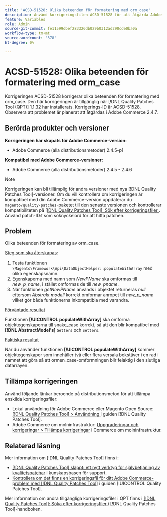 ```yaml
---
title: 'ACSD-51528: Olika beteenden för formatering med orm_case'
description: Använd korrigeringsfilen ACSD-51528 för att åtgärda Adobe Commerce-problemet där det finns olika beteenden för formatering med orm_case.
feature: Variables
role: Admin
source-git-commit: fe11599dbef283326db029b0312ad290cde0ba0a
workflow-type: tm+mt
source-wordcount: '378'
ht-degree: 0%

---
```


# ACSD-51528: Olika beteenden för formatering med orm_case

Korrigeringen ACSD-51528 korrigerar olika beteenden för formatering med orm_case. Den här korrigeringen är tillgänglig när [!DNL Quality Patches Tool (QPT)] 1.1.32 har installerats. Korrigerings-ID är ACSD-51528. Observera att problemet är planerat att åtgärdas i Adobe Commerce 2.4.7.

## Berörda produkter och versioner

**Korrigeringen har skapats för Adobe Commerce-version:**

* Adobe Commerce (alla distributionsmetoder) 2.4.5-p1

**Kompatibel med Adobe Commerce-versioner:**

* Adobe Commerce (alla distributionsmetoder) 2.4.5 - 2.4.6

>[!NOTE]
>
>Korrigeringen kan bli tillämplig för andra versioner med nya [!DNL Quality Patches Tool]-versioner. Om du vill kontrollera om korrigeringen är kompatibel med din Adobe Commerce-version uppdaterar du `magento/quality-patches`-paketet till den senaste versionen och kontrollerar kompatibiliteten på [[!DNL Quality Patches Tool]: Sök efter korrigeringsfiler ](https://experienceleague.adobe.com/tools/commerce-quality-patches/index.html?lang=sv-SE). Använd patch-ID:t som söknyckelord för att hitta patchen.

## Problem

Olika beteenden för formatering av orm_case.

<u>Steg som ska återskapas</u>:

1. Testa funktionen `\Magento\Framework\Api\DataObjectHelper::populateWithArray` med olika egenskapsnamn.
1. Egenskaperna med namn som *NewPName* ska omformas till *new_p_name*, i stället omformas de till *new_pname*.
1. När funktionen *getNewPName* används i objektet returneras *null* eftersom *Abstrakt modell* korrekt omformar anropet till *new_p_name* vilket gör båda funktionerna inkompatibla med varandra.

<u>Förväntade resultat</u>

Funktionen **[!UICONTROL populateWithArray]** ska omforma objektegenskaperna till snake_case korrekt, så att den blir kompatibel med **[!DNL AbstractModel's]** `Getters` och `Setters`.

<u>Faktiska resultat</u>

När du använder funktionen **[!UICONTROL populateWithArray]** kommer objektegenskaper som innehåller två eller flera versala bokstäver i en rad i namnet att göra så att ormen_case-omformningen blir felaktig i den slutliga datarrayen.

## Tillämpa korrigeringen

Använd följande länkar beroende på distributionsmetod för att tillämpa enskilda korrigeringsfiler:

* Lokal användning för Adobe Commerce eller Magento Open Source: [[!DNL Quality Patches Tool] > Användning ](/help/tools/quality-patches-tool/usage.md) i guiden [!DNL Quality Patches Tool].
* Adobe Commerce om molninfrastruktur: [Uppgraderingar och korrigeringar > Tillämpa korrigeringar](https://experienceleague.adobe.com/docs/commerce-cloud-service/user-guide/develop/upgrade/apply-patches.html?lang=sv-SE) i Commerce om molninfrastruktur.

## Relaterad läsning

Mer information om [!DNL Quality Patches Tool] finns i:

* [[!DNL Quality Patches Tool] släppt: ett nytt verktyg för självbetjäning av kvalitetspatchar](https://experienceleague.adobe.com/sv/docs/commerce-knowledge-base/kb/announcements/commerce-announcements/magento-quality-patches-released-new-tool-to-self-serve-quality-patches) i kunskapsbasen för support.
* [Kontrollera om det finns en korrigeringsfil för ditt Adobe Commerce-problem med  [!DNL Quality Patches Tool]](/help/tools/quality-patches-tool/patches-available-in-qpt/check-patch-for-magento-issue-with-magento-quality-patches.md) i guiden [!UICONTROL Quality Patches Tool].


Mer information om andra tillgängliga korrigeringsfiler i QPT finns i [[!DNL Quality Patches Tool]: Söka efter korrigeringsfiler ](https://experienceleague.adobe.com/tools/commerce-quality-patches/index.html?lang=sv-SE) i [!DNL Quality Patches Tool]-handboken.
